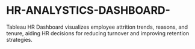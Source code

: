 # HR-ANALYSTICS-DASHBOARD-
Tableau HR Dashboard visualizes employee attrition trends, reasons, and tenure, aiding HR decisions for reducing turnover and improving retention strategies.
